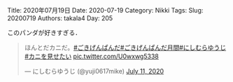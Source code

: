 ﻿Title: 2020年07月19日
Date: 2020-07-19
Category: Nikki
Tags: 
Slug: 20200719
Authors: takala4
Day: 205



このパンダが好きすぎる．


<blockquote class="twitter-tweet"><p lang="ja" dir="ltr">ほんとだカニだ。<a href="https://twitter.com/hashtag/%E3%81%94%E3%81%8D%E3%81%92%E3%82%93%E3%81%B1%E3%82%93%E3%81%A0?src=hash&amp;ref_src=twsrc%5Etfw">#ごきげんぱんだ</a><a href="https://twitter.com/hashtag/%E3%81%94%E3%81%8D%E3%81%92%E3%82%93%E3%81%B1%E3%82%93%E3%81%A0%E6%9C%88%E9%96%93?src=hash&amp;ref_src=twsrc%5Etfw">#ごきげんぱんだ月間</a><a href="https://twitter.com/hashtag/%E3%81%AB%E3%81%97%E3%82%80%E3%82%89%E3%82%86%E3%81%86%E3%81%98?src=hash&amp;ref_src=twsrc%5Etfw">#にしむらゆうじ</a><a href="https://twitter.com/hashtag/%E3%82%AB%E3%83%8B%E3%82%92%E8%A6%8B%E3%81%9B%E3%81%9F%E3%81%84?src=hash&amp;ref_src=twsrc%5Etfw">#カニを見せたい</a> <a href="https://t.co/U0wxwg5338">pic.twitter.com/U0wxwg5338</a></p>&mdash; にしむらゆうじ (@yuji0617mike) <a href="https://twitter.com/yuji0617mike/status/1281872308404019205?ref_src=twsrc%5Etfw">July 11, 2020</a></blockquote> <script async src="https://platform.twitter.com/widgets.js" charset="utf-8"></script>